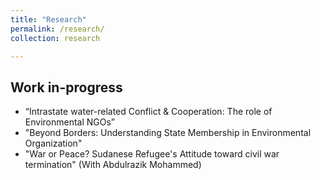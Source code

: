 ```yaml
---
title: "Research"
permalink: /research/
collection: research

---
```



## Work in-progress

- “Intrastate water-related Conflict & Cooperation: The role of Environmental NGOs” 
- "Beyond Borders: Understanding State Membership in Environmental Organization"
- "War or Peace? Sudanese Refugee's Attitude toward civil war termination" (With Abdulrazik Mohammed) 


 